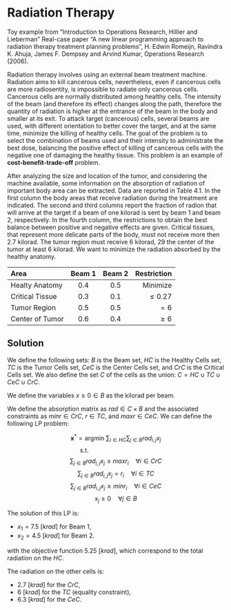 # Radiation Therapy
Toy example from “Introduction to Operations Research, Hillier and Lieberman” Real-case paper “A new linear programming approach to radiation therapy treatment planning problems”, 
H. Edwin Romeijn, Ravindra K. Ahuja, James F. Dempsey and Arvind Kumar, Operations Research (2006).

Radiation therapy involves using an external beam treatment machine. Radiation aims to kill cancerous cells, nevertheless, even if cancerous cells are more radiosentity, is impossible to radiate only cancerous cells.
Cancerous cells are normally distributed among healthy cells. The intensity of the beam (and therefore its effect) changes along the path, therefore the quantity of radiation is higher at 
the entrance of the beam in the body and smaller at its exit. 
To attack target (cancerous) cells, several beams are used, with different orientation to better cover the target, and at the same time, minimize the killing of healthy cells. 
The goal of the problem is to select the combination of beams used and their intensity to administrate the best dose, balancing the positive effect of killing of cancerous cells with 
the negative one of damaging the healthy tissue. This problem is an example of **cost-benefit-trade-off** problem.

After analyzing the size and location of the tumor, and considering the machine available, some information on the absorption of radiation of important body area can be extracted.
Data are reported in Table 4.1. In the first column the body areas that receive radiation during the treatment are indicated. The second and third columns report the fraction of
radion that will arrive at the target if a beam of one kilorad is sent by beam 1 and beam 2, respectively. 
In the fourth column, the restrictions to obtain the best balance between positive and negative effects are given. Critical tissues, that represent more delicate parts of the body, 
must not receive more then 2.7 kilorad. The tumor region must receive 6 kilorad, 29 the center of the tumor at least 6 kilorad. 
We want to minimize the radiation absorbed by the healthy anatomy.


| Area   | Beam 1 | Beam 2 | Restriction |
| :---   |    :----:   | :----:  |                 ---: |
| Healty Anatomy    | 0.4          | 0.5       | Minimize                 |
| Critical Tissue   | 0.3          | 0.1       | $\leq 0.27$                 |
| Tumor Region      | 0.5          | 0.5       | $= 6$               |
| Center of Tumor   | 0.6          | 0.4       | $\geq 6$                |

## Solution
We define the following sets: $B$ is the Beam set, $HC$ is the Healthy Cells set, $TC$ is the Tumor Cells set, $CeC$ is the Center Cells set, and $CrC$ is the Critical Cells set.
We also define the set $C$ of the cells as the union: $C = HC \cup TC \cup CeC \cup CrC$.

We define the variables $x \geq 0 \in B$ as the kilorad per beam. 

We define the absorption matrix as $rad \in C \times B$ and the associated constraints as $minr \in CrC$, $r \in TC$, and $maxr \in CeC$.
We can define the following LP problem:

$$\mathbf{x}^* = \text{argmin} \ \sum_{i\in HC} \sum_{j \in B} rad_{i,j} x_j$$
$$\text{s.t.} \hspace{4cm}$$
$$\sum_{j\in B} rad_{i,j}x_j \leq maxr_i \quad \forall i \in CrC $$
$$\sum_{j\in B} rad_{i,j}x_j = r_i \quad \forall i \in TC $$
$$\sum_{j\in B} rad_{i,j}x_j \geq minr_i \quad \forall i \in CeC $$
$$ x_j \geq 0 \quad \forall j \in B$$

The solution of this LP is:
- $x_1 = 7.5 \ [krad]$ for Beam 1,
- $x_2 = 4.5 \ [krad]$ for Beam 2.

with the objective function $5.25 \ [krad]$, which correspond to the total radiation on the $HC$.

The radiation on the other cells is:
- $2.7 \ [krad]$ for the $CrC$,
- $6 \ [krad]$ for the $TC$ (equality constraint),
- $6.3 \ [krad]$ for the $CeC$. 






